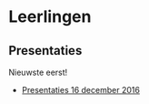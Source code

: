 # Leerlingen

## Presentaties

Nieuwste eerst!

 * [Presentaties 16 december 2016](Presentatie20161216/README.md)

